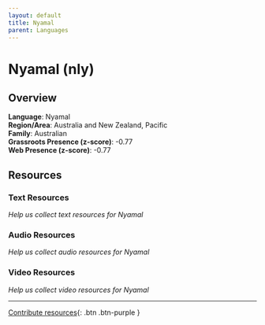 ```yaml
---
layout: default
title: Nyamal
parent: Languages
---
```


# Nyamal (nly)

## Overview

**Language**: Nyamal  
**Region/Area**: Australia and New Zealand, Pacific  
**Family**: Australian  
**Grassroots Presence (z-score)**: -0.77  
**Web Presence (z-score)**: -0.77  

## Resources

### Text Resources
*Help us collect text resources for Nyamal*

### Audio Resources
*Help us collect audio resources for Nyamal*

### Video Resources
*Help us collect video resources for Nyamal*

---

[Contribute resources](https://forms.office.com/e/1SfLJx3u1r){: .btn .btn-purple }
